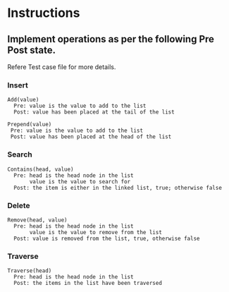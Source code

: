 # Instructions

## Implement operations as per the following Pre Post state.

Refere Test case file for more details.

### Insert

```text
Add(value)
  Pre: value is the value to add to the list
  Post: value has been placed at the tail of the list
```

```text
Prepend(value)
 Pre: value is the value to add to the list
 Post: value has been placed at the head of the list
```

### Search

```text
Contains(head, value)
  Pre: head is the head node in the list
       value is the value to search for
  Post: the item is either in the linked list, true; otherwise false
```

### Delete

```text
Remove(head, value)
  Pre: head is the head node in the list
       value is the value to remove from the list
  Post: value is removed from the list, true, otherwise false
```

### Traverse

```text
Traverse(head)
  Pre: head is the head node in the list
  Post: the items in the list have been traversed
```
